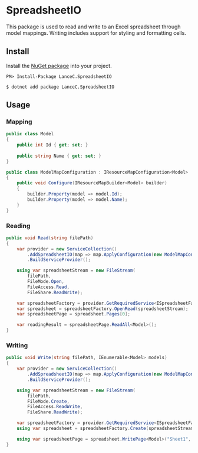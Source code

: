 SpreadsheetIO
===
[nuget]: https://www.nuget.org/packages/LanceC.SpreadsheetIO/

This package is used to read and write to an Excel spreadsheet through model mappings. Writing includes support for styling and formatting cells.

## Install
Install the [NuGet package][nuget] into your project.
``` shell
PM> Install-Package LanceC.SpreadsheetIO
```
``` shell
$ dotnet add package LanceC.SpreadsheetIO
```

## Usage
### Mapping
``` c#
public class Model
{
    public int Id { get; set; }
    
    public string Name { get; set; }
}

public class ModelMapConfiguration : IResourceMapConfiguration<Model>
{
    public void Configure(IResourceMapBuilder<Model> builder)
    {
        builder.Property(model => model.Id);
        builder.Property(model => model.Name);
    }
}
```

### Reading
``` c#
public void Read(string filePath)
{
    var provider = new ServiceCollection()
        .AddSpreadsheetIO(map => map.ApplyConfiguration(new ModelMapConfiguration()))
        .BuildServiceProvider();

    using var spreadsheetStream = new FileStream(
        filePath,
        FileMode.Open,
        FileAccess.Read,
        FileShare.ReadWrite);

    var spreadsheetFactory = provider.GetRequiredService<ISpreadsheetFactory>();
    var spreadsheet = spreadsheetFactory.OpenRead(spreadsheetStream);
    var spreadsheetPage = spreadsheet.Pages[0];

    var readingResult = spreadsheetPage.ReadAll<Model>();
}
```

### Writing
``` c#
public void Write(string filePath, IEnumerable<Model> models)
{
    var provider = new ServiceCollection()
        .AddSpreadsheetIO(map => map.ApplyConfiguration(new ModelMapConfiguration()))
        .BuildServiceProvider();

    using var spreadsheetStream = new FileStream(
        filePath,
        FileMode.Create,
        FileAccess.ReadWrite,
        FileShare.ReadWrite);

    var spreadsheetFactory = provider.GetRequiredService<ISpreadsheetFactory>();
    using var spreadsheet = spreadsheetFactory.Create(spreadsheetStream);

    using var spreadsheetPage = spreadsheet.WritePage<Model>("Sheet1", models);
}
```
